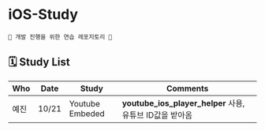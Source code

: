 # iOS-Study
    🍎 개발 진행을 위한 연습 레포지토리 🍎
## 🗓 Study List
| Who | Date  | Study | Comments |
| --- | --- | --- | --- |
| 예진 | 10/21 | Youtube Embeded | **youtube_ios_player_helper** 사용, 유튜브 ID값을 받아옴 |
